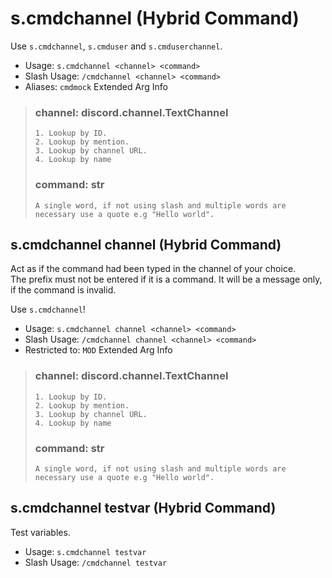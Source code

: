 # s.cmdchannel (Hybrid Command)
Use `s.cmdchannel`, `s.cmduser` and `s.cmduserchannel`.<br/>
 - Usage: `s.cmdchannel <channel> <command>`
 - Slash Usage: `/cmdchannel <channel> <command>`
 - Aliases: `cmdmock`
Extended Arg Info
> ### channel: discord.channel.TextChannel
> 
> 
>     1. Lookup by ID.
>     2. Lookup by mention.
>     3. Lookup by channel URL.
>     4. Lookup by name
> 
>     
> ### command: str
> ```
> A single word, if not using slash and multiple words are necessary use a quote e.g "Hello world".
> ```
## s.cmdchannel channel (Hybrid Command)
Act as if the command had been typed in the channel of your choice.<br/>
The prefix must not be entered if it is a command. It will be a message only, if the command is invalid.<br/>

Use `s.cmdchannel`!<br/>
 - Usage: `s.cmdchannel channel <channel> <command>`
 - Slash Usage: `/cmdchannel channel <channel> <command>`
 - Restricted to: `MOD`
Extended Arg Info
> ### channel: discord.channel.TextChannel
> 
> 
>     1. Lookup by ID.
>     2. Lookup by mention.
>     3. Lookup by channel URL.
>     4. Lookup by name
> 
>     
> ### command: str
> ```
> A single word, if not using slash and multiple words are necessary use a quote e.g "Hello world".
> ```
## s.cmdchannel testvar (Hybrid Command)
Test variables.<br/>
 - Usage: `s.cmdchannel testvar`
 - Slash Usage: `/cmdchannel testvar`
